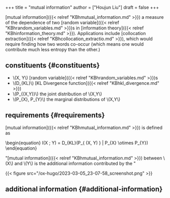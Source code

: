 +++
title = "mutual information"
author = ["Houjun Liu"]
draft = false
+++

[mutual information]({{< relref "KBhmutual_information.md" >}}) a measure of the dependence of two [random variable]({{< relref "KBhrandom_variables.md" >}})s in [information theory]({{< relref "KBhinformation_theory.md" >}}). Applications include [collocation extraction]({{< relref "KBhcollocation_extractio.md" >}}), which would require finding how two words co-occur (which means one would contribute much less entropy than the other.)


## constituents {#constituents}

-   \\(X, Y\\) [random variable]({{< relref "KBhrandom_variables.md" >}})s
-   \\(D\_{KL}\\) [KL Divergence function]({{< relref "KBhkl_divergence.md" >}})
-   \\(P\_{(X,Y)}\\) the joint distribution of \\(X,Y\\)
-   \\(P\_{X}, P\_{Y}\\) the marginal distributions of \\(X,Y\\)


## requirements {#requirements}

[mutual information]({{< relref "KBhmutual_information.md" >}}) is defined as

\begin{equation}
I(X ; Y) = D\_{KL}(P\_{ (X, Y) } | P\_{X} \otimes P\_{Y})
\end{equation}

"[mutual information]({{< relref "KBhmutual_information.md" >}}) between \\(X\\) and \\(Y\\) is the additional information contributed by the "

{{< figure src="/ox-hugo/2023-03-05_23-07-58_screenshot.png" >}}


## additional information {#additional-information}
